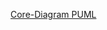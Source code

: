 [Core-Diagram PUML](http://www.plantuml.com/plantuml/proxy?src=https://jirkadelloro.github.io/FUDGE/Design/Core.txt)
